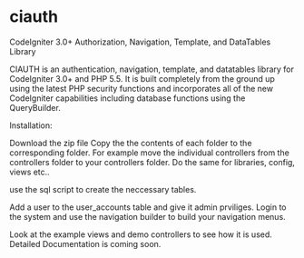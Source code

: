 # ciauth
CodeIgniter 3.0+ Authorization, Navigation, Template, and DataTables Library

CIAUTH is an authentication, navigation, template, and datatables library for CodeIgniter 3.0+ and PHP 5.5. It is built 
completely from the ground up using the latest PHP security functions and incorporates
all of the new CodeIgniter capabilities including database functions using the
QueryBuilder. 

Installation:

Download the zip file
Copy the the contents of each folder to the corresponding folder. For example move the individual controllers from the controllers folder to your controllers folder. Do the same for libraries, config, views etc..

use the sql script to create the neccessary tables. 

Add a user to the user_accounts table and give it admin prviliges. Login to the system and use the navigation builder to build your navigation menus.

Look at the example views and demo controllers to see how it is used. Detailed Documentation is coming soon.
